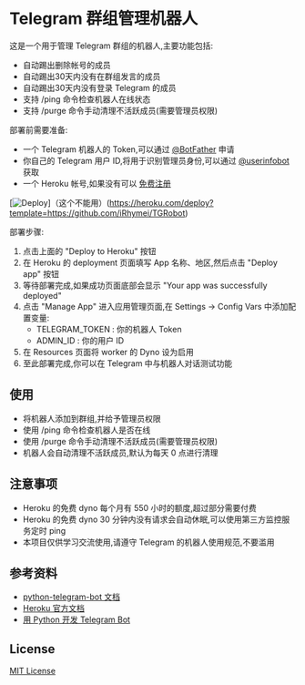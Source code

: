 # Telegram 群组管理机器人

这是一个用于管理 Telegram 群组的机器人,主要功能包括:

- 自动踢出删除帐号的成员
- 自动踢出30天内没有在群组发言的成员
- 自动踢出30天内没有登录 Telegram 的成员
- 支持 /ping 命令检查机器人在线状态
- 支持 /purge 命令手动清理不活跃成员(需要管理员权限)


部署前需要准备:

- 一个 Telegram 机器人的 Token,可以通过 [@BotFather](https://t.me/BotFather) 申请
- 你自己的 Telegram 用户 ID,将用于识别管理员身份,可以通过 [@userinfobot](https://t.me/userinfobot) 获取
- 一个 Heroku 帐号,如果没有可以 [免费注册](https://signup.heroku.com/)

[![Deploy](https://www.herokucdn.com/deploy/button.svg)]（这个不能用）(https://heroku.com/deploy?template=https://github.com/iRhymei/TGRobot)

部署步骤:

1. 点击上面的 "Deploy to Heroku" 按钮
2. 在 Heroku 的 deployment 页面填写 App 名称、地区,然后点击 "Deploy app" 按钮
3. 等待部署完成,如果成功页面底部会显示 "Your app was successfully deployed" 
4. 点击 "Manage App" 进入应用管理页面,在 Settings -> Config Vars 中添加配置变量:
   - TELEGRAM_TOKEN : 你的机器人 Token
   - ADMIN_ID : 你的用户 ID
5. 在 Resources 页面将 worker 的 Dyno 设为启用
6. 至此部署完成,你可以在 Telegram 中与机器人对话测试功能

## 使用

- 将机器人添加到群组,并给予管理员权限
- 使用 /ping 命令检查机器人是否在线
- 使用 /purge 命令手动清理不活跃成员(需要管理员权限)
- 机器人会自动清理不活跃成员,默认为每天 0 点进行清理

## 注意事项

- Heroku 的免费 dyno 每个月有 550 小时的额度,超过部分需要付费
- Heroku 的免费 dyno 30 分钟内没有请求会自动休眠,可以使用第三方监控服务定时 ping
- 本项目仅供学习交流使用,请遵守 Telegram 的机器人使用规范,不要滥用

## 参考资料

- [python-telegram-bot 文档](https://python-telegram-bot.readthedocs.io/)
- [Heroku 官方文档](https://devcenter.heroku.com/)
- [用 Python 开发 Telegram Bot](https://blog.csdn.net/qq_41185868/article/details/80570200)

## License

[MIT License](LICENSE)


